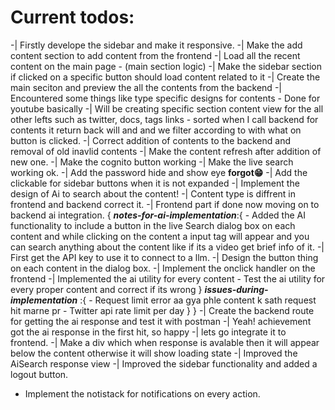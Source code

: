 # Current todos:

-| Firstly develope the sidebar and make it responsive.
-| Make the add content section to add content from the frontend
-| Load all the recent content on the main page - (main section logic)
-| Make the sidebar section if clicked on a specific button should load content related to it
-| Create the main seciton and preview the all the contents from the backend
-| Encountered some things like type specific designs for contents - Done for youtube basically
-| Will be creating specific section content view for the all other lefts such as twitter, docs, tags links - sorted when I call backend for contents it return back will and and we filter according to with what on button is clicked.
-| Correct addition of contents to the backend and removal of old inavlid contents
-| Make the content refresh after addition of new one.
-| Make the cognito button working
-| Make the live search working ok.
-| Add the password hide and show eye **forgot😁**
-| Add the clickable for sidebar buttons when it is not expanded
-| Implement the design of Ai to search about the content!
-| Content type is diffrent in frontend and backend correct it.
-| Frontend part if done now moving on to backend ai integration.
{
    ***notes-for-ai-implementation***:{
        - Added the AI functionality to include a button in the live Search dialog box on each content and while clicking on the content a input tag will appear and you can search anything about the content like if its a video get brief info of it.
            -| First get the API key to use it to connect to a llm.
            -| Design the button thing on each content in the dialog box.
            -|  Implement the onclick handler on the frontend
            -| Implemented the ai utility for every content
            - Test the ai utility for every proper content and correct if its wrong
    }
    ***issues-during-implementation*** :{
        - Request limit error aa gya phle content k sath request hit marne pr
        - Twitter api rate limit per day
    }
}
-| Create the backend route for getting the ai response and test it with postman
-| Yeah! achievement got the ai response in the first hit, so happy
-| lets go integrate it to frontend.
-| Make a div which when response is avalable then it will appear below the content otherwise it will show loading state
-| Improved the AiSearch response view
-| Improved the sidebar functionality and added a logout button.
- Implement the notistack for notifications on every action.

